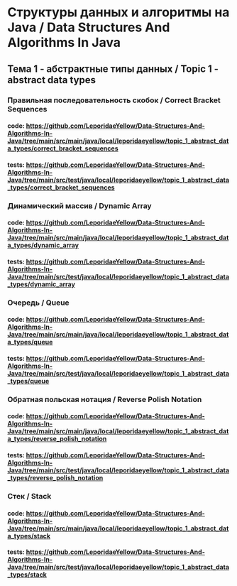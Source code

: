 # Структуры данных и алгоритмы на Java / Data Structures And Algorithms In Java

## Тема 1 - абстрактные типы данных  /  Topic 1 - abstract data types

### Правильная последовательность скобок / Correct Bracket Sequences 
#### code: https://github.com/LeporidaeYellow/Data-Structures-And-Algorithms-In-Java/tree/main/src/main/java/local/leporidaeyellow/topic_1_abstract_data_types/correct_bracket_sequences
#### tests: https://github.com/LeporidaeYellow/Data-Structures-And-Algorithms-In-Java/tree/main/src/test/java/local/leporidaeyellow/topic_1_abstract_data_types/correct_bracket_sequences

### Динамический массив / Dynamic Array
#### code: https://github.com/LeporidaeYellow/Data-Structures-And-Algorithms-In-Java/tree/main/src/main/java/local/leporidaeyellow/topic_1_abstract_data_types/dynamic_array
#### tests: https://github.com/LeporidaeYellow/Data-Structures-And-Algorithms-In-Java/tree/main/src/test/java/local/leporidaeyellow/topic_1_abstract_data_types/dynamic_array

### Очередь / Queue
#### code: https://github.com/LeporidaeYellow/Data-Structures-And-Algorithms-In-Java/tree/main/src/main/java/local/leporidaeyellow/topic_1_abstract_data_types/queue
#### tests: https://github.com/LeporidaeYellow/Data-Structures-And-Algorithms-In-Java/tree/main/src/test/java/local/leporidaeyellow/topic_1_abstract_data_types/queue

### Обратная польская нотация / Reverse Polish Notation
#### code: https://github.com/LeporidaeYellow/Data-Structures-And-Algorithms-In-Java/tree/main/src/main/java/local/leporidaeyellow/topic_1_abstract_data_types/reverse_polish_notation
#### tests: https://github.com/LeporidaeYellow/Data-Structures-And-Algorithms-In-Java/tree/main/src/test/java/local/leporidaeyellow/topic_1_abstract_data_types/reverse_polish_notation

### Стек / Stack
#### code: https://github.com/LeporidaeYellow/Data-Structures-And-Algorithms-In-Java/tree/main/src/main/java/local/leporidaeyellow/topic_1_abstract_data_types/stack
#### tests: https://github.com/LeporidaeYellow/Data-Structures-And-Algorithms-In-Java/tree/main/src/test/java/local/leporidaeyellow/topic_1_abstract_data_types/stack

